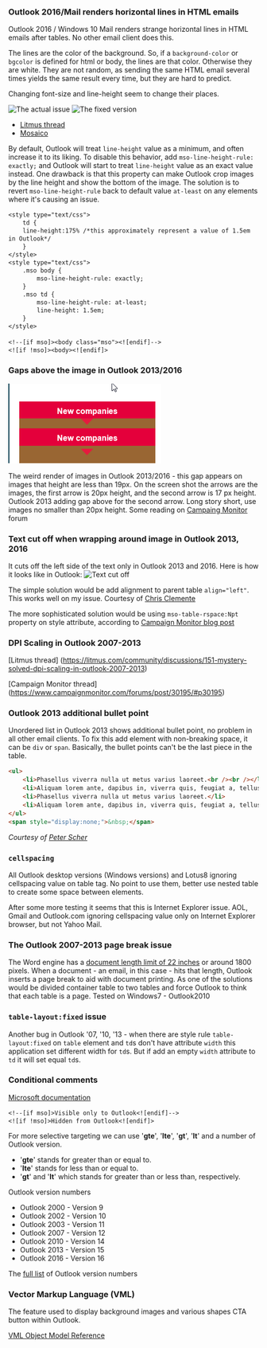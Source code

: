 ### Outlook 2016/Mail renders horizontal lines in HTML emails 

Outlook 2016 / Windows 10 Mail renders strange horizontal lines in HTML emails after tables. No other email client does this.

The lines are the color of the background. So, if a `background-color` or `bgcolor` is defined for html or body, the lines are that color. Otherwise they are white. They are not random, as sending the same HTML email several times yields the same result every time, but they are hard to predict.

Changing font-size and line-height seem to change their places.

![The actual issue](http://i.imgur.com/Mf0qqHd.png)
![The fixed version](http://i.imgur.com/cOSDS7W.png)

- [Litmus thread](https://litmus.com/community/discussions/4990-outlook-2016-1px-horizontal-lines-showing-up-in-the-body)
- [Mosaico](https://mosaico.io/email-client-tricks/outlook-2016-weird-1px-horizontal-lines/)

By default, Outlook will treat `line-height` value as a minimum, and often increase it to its liking. To disable this behavior, add `mso-line-height-rule: exactly;` and Outlook will start to treat `line-height` value as an exact value instead. One drawback is that this property can make Outlook crop images by the line height and show the bottom of the image. The solution is to revert `mso-line-height-rule` back to default value `at-least` on any elements where it's causing an issue.

```
<style type="text/css">
    td {
    line-height:175% /*this approximately represent a value of 1.5em in Outlook*/
    }
</style>
<style type="text/css">
    .mso body {
        mso-line-height-rule: exactly;
    }
    .mso td {
        mso-line-height-rule: at-least;
        line-height: 1.5em;
    }
</style>

<!--[if mso]><body class="mso"><![endif]-->
<![if !mso]><body><![endif]>
```

### Gaps above the image in Outlook 2013/2016
![Gap above image](/screenshots/2016-05-17_155028.png?raw=true)

The weird render of images in Outlook 2013/2016 - this gap appears on images that height are less than 19px. On the screen shot the arrows are the images, the first arrow is 20px height, and the second arrow is 17 px height. Outlook 2013 adding gap above for the second arrow.
Long story short, use images no smaller than 20px height.
Some reading on [Campaing Monitor](https://www.campaignmonitor.com/forums/topic/7945/gaps-between-images-in-outlook-2013-fix-causes-issues-in-other-places/) forum


### Text cut off when wrapping around image in Outlook 2013, 2016
It cuts off the left side of the text only in Outlook 2013 and 2016. Here is how it looks like in Outlook:
![Text cut off](https://i.imgur.com/E45MrMQ.png)

The simple solution would be add alignment to parent table `align="left"`. This works well on my issue.
Courtesy of [Chris Clemente](http://www.informz.com/blog/template-design/quick-tip-fixing-outlook-2013-wrap-padding/)

The more sophisticated solution would be using `mso-table-rspace:Npt` property on style attribute, according to [Campaign Monitor blog post](https://www.campaignmonitor.com/forums/topic/7836/text-cut-off-when-wrapping-around-image-in-nested-table-outlook-2013/)

### DPI Scaling in Outlook 2007-2013

[Litmus thread] (https://litmus.com/community/discussions/151-mystery-solved-dpi-scaling-in-outlook-2007-2013)

[Campaign Monitor thread] (https://www.campaignmonitor.com/forums/post/30195/#p30195)

### Outlook 2013 additional bullet point

Unordered list in Outlook 2013 shows additional bullet point, no problem in all other email clients. To fix this add element with non-breaking space, it can be `div` or `span`. Basically, the bullet points can't be the last piece in the table.

```html
<ul>
    <li>Phasellus viverra nulla ut metus varius laoreet.<br /><br /></li>
    <li>Aliquam lorem ante, dapibus in, viverra quis, feugiat a, tellus.</li>
    <li>Phasellus viverra nulla ut metus varius laoreet.</li>
    <li>Aliquam lorem ante, dapibus in, viverra quis, feugiat a, tellus.</li>
</ul>
<span style="display:none;">&nbsp;</span>
```

*Courtesy of [Peter Scher](https://www.campaignmonitor.com/forums/post/30101/#p30101)*

### `cellspacing`
All Outlook desktop versions (Windows versions) and Lotus8 ignoring cellspacing value on table tag. No point to use them, better use nested table to create some space between elements.

After some more testing it seems that this is Internet Explorer issue. AOL, Gmail and Outlook.com ignoring cellspacing value only on Internet Explorer browser, but not Yahoo Mail.

### The Outlook 2007-2013 page break issue
The Word engine has a [document length limit of 22 inches](http://support.microsoft.com/kb/95109) or around 1800 pixels. When a document - an email, in this case - hits that length, Outlook inserts a page break to aid with document printing.
As one of the solutions would be divided container table to two tables and force Outlook to think that each table is a page.
Tested on Windows7 - Outlook2010


### `table-layout:fixed` issue
Another bug in Outlook '07, '10, '13 - when there are style rule `table-layout:fixed` on `table` element and `td`s don't have attribute `width` this application set different width for `td`s. But if add an empty `width` attribute to `td` it will set equal `td`s.

### Conditional comments

[Microsoft documentation](https://docs.microsoft.com/en-us/previous-versions/windows/internet-explorer/ie-developer/compatibility/ms537512(v=vs.85))

```
<!--[if mso]>Visible only to Outlook<![endif]-->
<![if !mso]>Hidden from Outlook<![endif]>
```

For more selective targeting we can use '**gte**', '**lte**', '**gt**', '**lt**' and a number of Outlook version.

- '**gte**' stands for greater than or equal to.
- '**lte**' stands for less than or equal to.
- '**gt**' and '**lt**' which stands for greater than or less than, respectively.

Outlook version numbers

* Outlook 2000 - Version 9
* Outlook 2002 - Version 10
* Outlook 2003 - Version 11
* Outlook 2007 - Version 12
* Outlook 2010 - Version 14
* Outlook 2013 - Version 15
* Outlook 2016 - Version 16

The [full list](http://www.slipstick.com/outlook/outlook-version-numbers/) of Outlook version numbers

### Vector Markup Language (VML)

The feature used to display background images and various shapes CTA button within Outlook.

[VML Object Model Reference](https://docs.microsoft.com/en-us/windows/win32/vml/msdn-online-vector-markup-language-object-model-reference)

